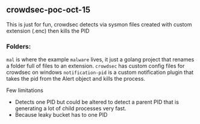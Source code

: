 ## crowdsec-poc-oct-15
This is just for fun, crowdsec detects via sysmon files created with custom extension (.enc) then kills the PID

### Folders:
`mal` is where the example `malware` lives, it just a golang project that renames a folder full of files to an extension.
`crowdsec` has custom config files for crowdsec on windows
`notification-pid` is a custom notification plugin that takes the pid from the Alert object and kills the process.

Few limitations
  - Detects one PID but could be altered to detect a parent PID that is generating a lot of child processes very fast.
  - Because leaky bucket has to one PID
 
